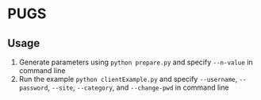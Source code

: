 # PUGS

## Usage
1. Generate parameters using `python prepare.py` and specify `--n-value` in command line
2. Run the example `python clientExample.py` and specify `--username`, `--password`, `--site`, `--category`, and `--change-pwd` in command line
